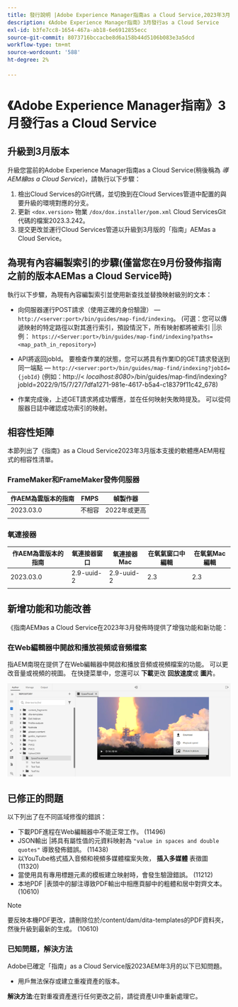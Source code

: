 ```yaml
---
title: 發行說明 |Adobe Experience Manager指南as a Cloud Service,2023年3月發佈
description: 《Adobe Experience Manager指南》3月發行as a Cloud Service
exl-id: b3fe7cc8-1654-467a-ab18-6e6912855ecc
source-git-commit: 8073716bccacbe8d6a158b44d5106b083e3a5dcd
workflow-type: tm+mt
source-wordcount: '588'
ht-degree: 2%

---
```


# 《Adobe Experience Manager指南》3月發行as a Cloud Service

## 升級到3月版本

升級您當前的Adobe Experience Manager指南as a Cloud Service(稍後稱為 *導AEM線as a Cloud Service*)，請執行以下步驟：
1. 檢出Cloud Services的Git代碼，並切換到在Cloud Services管道中配置的與要升級的環境對應的分支。
2. 更新 `<dox.version>` 物業 `/dox/dox.installer/pom.xml` Cloud ServicesGit代碼的檔案2023.3.242。
3. 提交更改並運行Cloud Services管道以升級到3月版的「指南」AEMas a Cloud Service。

## 為現有內容編製索引的步驟(僅當您在9月份發佈指南之前的版本AEMas a Cloud Service時)

執行以下步驟，為現有內容編製索引並使用新查找並替換映射級別的文本：

* 向伺服器運行POST請求（使用正確的身份驗證） —  `http://<server:port>/bin/guides/map-find/indexing`。
(可選：您可以傳遞映射的特定路徑以對其進行索引，預設情況下，所有映射都將被索引 ||示例： `https://<Server:port>/bin/guides/map-find/indexing?paths=<map_path_in_repository>`)

* API將返回jobId。 要檢查作業的狀態，您可以將具有作業ID的GET請求發送到同一端點 —  `http://<server:port>/bin/guides/map-find/indexing?jobId={jobId}`
(例如：http://&lt;
_localhost:8080_>/bin/guides/map-find/indexing?jobId=2022/9/15/7/27/7dfa1271-981e-4617-b5a4-c18379f11c42_678)

* 作業完成後，上述GET請求將成功響應，並在任何映射失敗時提及。 可以從伺服器日誌中確認成功索引的映射。

## 相容性矩陣

本節列出了《指南》as a Cloud Service2023年3月版本支援的軟體應AEM用程式的相容性清單。

### FrameMaker和FrameMaker發佈伺服器

| 作AEM為雲版本的指南 | FMPS | 幀製作器 |
| --- | --- | --- |
| 2023.03.0 | 不相容 | 2022年或更高 |
|  |  |  |


### 氧連接器

| 作AEM為雲版本的指南 | 氧連接器窗口 | 氧連接器Mac | 在氧氣窗口中編輯 | 在氧氣Mac編輯 |
| --- | --- | --- | --- | --- |
| 2023.03.0 | 2.9-uuid-2 | 2.9-uuid-2 | 2.3 | 2.3 |
|  |  |  |  |


## 新增功能和功能改善

《指南AEM》as a Cloud Service在2023年3月發佈時提供了增強功能和新功能：

### 在Web編輯器中開啟和播放視頻或音頻檔案

指AEM南現在提供了在Web編輯器中開啟和播放音頻或視頻檔案的功能。 可以更改音量或視頻的視圖。 在快捷菜單中，您還可以 **下載**&#x200B;更改 **回放速度**&#x200B;或 **圖片**。

<img src="assets/video-web-editor.png" alt="播放視頻" width="600">


## 已修正的問題

以下列出了在不同區域修復的錯誤：

* 下載PDF進程在Web編輯器中不能正常工作。 (11496)
* JSON輸出 |將具有屬性值的元資料映射為 `"value in spaces and double quotes"` 導致發佈錯誤。 (11438)
* 以YouTube格式插入音頻和視頻多媒體檔案失敗， **插入多媒體** 表徵圖 (11320)
* 當使用具有專用標題元素的模板建立映射時，會發生驗證錯誤。 (11212)
* 本地PDF |表頭中的腳注導致PDF輸出中相應頁腳中的粗體和居中對齊文本。 (10610)
>[!NOTE]
>
>要反映本機PDF更改，請刪除位於/content/dam/dita-templates的PDF資料夾，然後升級到最新的生成。 (10610)

### 已知問題，解決方法

Adobe已確定「指南」as a Cloud Service版2023AEM年3月的以下已知問題。

* 用戶無法保存或建立重複資產的版本。

**解決方法**:在對重複資產進行任何更改之前，請從資產UI中重新處理它。
